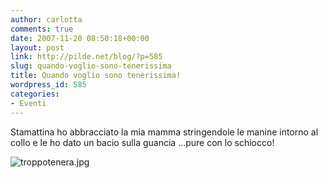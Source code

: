 ```yaml
---
author: carlotta
comments: true
date: 2007-11-20 08:50:18+00:00
layout: post
link: http://pilde.net/blog/?p=585
slug: quando-voglio-sono-tenerissima
title: Quando voglio sono tenerissima!
wordpress_id: 585
categories:
- Eventi
---
```


Stamattina ho abbracciato la mia mamma stringendole le manine intorno al collo e le ho dato un bacio sulla guancia ...pure con lo schiocco!

![troppotenera.jpg](http://pilde.net/blog/wp-content/uploads/2007/11/troppotenera.jpg)


